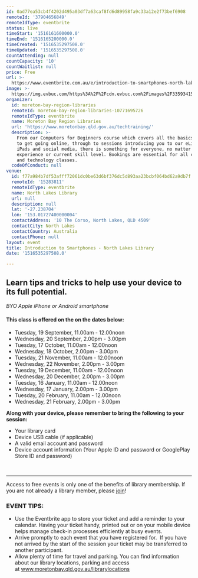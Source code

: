 ```yaml
---
id: 0ad77ea53cb4f4202d495a03df7a63caf8fd6d89958fa9c33a12e2f73bef6908
remoteId: '37904656849'
remoteIdType: eventbrite
status: live
timeStart: '1516161600000.0'
timeEnd: '1516165200000.0'
timeCreated: '1516535297508.0'
timeUpdated: '1516535297508.0'
countAttending: null
countCapacity: '10'
countWaitlist: null
price: Free
url: >-
  https://www.eventbrite.com.au/e/introduction-to-smartphones-north-lakes-library-tickets-37904656849?aff=ebapi
image: >-
  https://img.evbuc.com/https%3A%2F%2Fcdn.evbuc.com%2Fimages%2F33593415%2F175653860817%2F1%2Foriginal.jpg?s=587f1303bae86aa903b9a44dc2b3f484
organizer:
  id: moreton-bay-region-libraries
  remoteId: moreton-bay-region-libraries-10771695726
  remoteIdType: eventbrite
  name: Moreton Bay Region Libraries
  url: 'https://www.moretonbay.qld.gov.au/techtraining/'
  description: >-
    From our Computers for Beginners course which covers all the basics you need
    to get going online, through to sessions introducing you to our eLibrary,
    iPads and social media, there is something for everyone, no matter your past
    experience or current skill level. Bookings are essential for all computer
    and technology classes.
  codeOfConduct: null
venue:
  id: f77a984b7df53afff72061dc0be63d6bf376dc5d893aa23bcbf064bd62a9db7f
  remoteId: '15283811'
  remoteIdType: eventbrite
  name: North Lakes Library
  url: null
  description: null
  lat: '-27.238704'
  lon: '153.01727400000004'
  contactAddress: '10 The Corso, North Lakes, QLD 4509'
  contactCity: North Lakes
  contactCountry: Australia
  contactPhone: null
layout: event
title: Introduction to Smartphones - North Lakes Library
date: '1516535297508.0'

---
```

<H2>Learn tips and tricks to help use your device to its full potential.</H2>
<P><SPAN><EM>BYO Apple iPhone or Android smartphone</EM></SPAN></P>
<H4><STRONG><SPAN></SPAN></STRONG>This class is offered on the on the dates below:</H4>
<UL>
<LI>Tuesday, 19 September, 11.00am - 12.00noon</LI>
<LI>Wednesday, 20 September, 2.00pm - 3.00pm</LI>
<LI>Tuesday, 17 October, 11.00am - 12.00noon</LI>
<LI>Wednesday, 18 October, 2.00pm - 3.00pm</LI>
<LI>Tuesday, 21 November, 11.00am - 12.00noon</LI>
<LI>Wednesday, 22 November, 2.00pm - 3.00pm</LI>
<LI>Tuesday, 19 December, 11.00am - 12.00noon</LI>
<LI>Wednesday, 20 December, 2.00pm - 3.00pm</LI>
<LI>Tuesday, 16 January, 11.00am - 12.00noon</LI>
<LI>Wednesday, 17 January, 2.00pm - 3.00pm</LI>
<LI>Tuesday, 20 February, 11.00am - 12.00noon</LI>
<LI>Wednesday, 21 February, 2.00pm - 3.00pm</LI>
</UL>
<P><STRONG>Along with your device, please remember to bring the following to your session:</STRONG></P>
<UL>
<LI>Your library card</LI>
<LI>Device USB cable (if applicable)</LI>
<LI>A valid email account and password</LI>
<LI>Device account information (Your Apple ID and password or GooglePlay Store ID and password)</LI>
</UL>
<P><BR></P>
<HR>
<P><SPAN>Access to free events is only one of the benefits of library membership. If you are not already a library member, please </SPAN><A HREF="https://www.moretonbay.qld.gov.au/libraries/join" TARGET="_blank" REL="noreferrer noopener nofollow noopener noreferrer nofollow"><SPAN>join</SPAN></A><SPAN>!</SPAN></P>
<H3 CLASS="MsoNormal"><STRONG>EVENT TIPS</STRONG>:</H3>
<UL>
<LI>Use the Eventbrite app to store your ticket and add a reminder to your calendar. Having your ticket handy, printed out or on your mobile device helps manage check-in processes efficiently at busy events.</LI>
<LI>Arrive promptly to each event that you have registered for.  If you have not arrived by the start of the session your ticket may be transferred to another participant.</LI>
<LI>Allow plenty of time for travel and parking. You can find information about our library locations, parking and access at <A HREF="http://www.moretonbay.qld.gov.au/librarylocations" TARGET="_blank" REL="noreferrer noopener nofollow noopener noreferrer nofollow">www.moretonbay.qld.gov.au/librarylocations</A></LI>
</UL>
